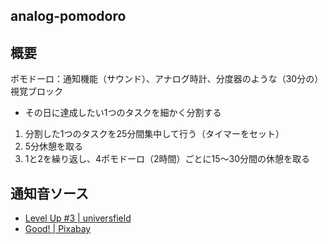 ## analog-pomodoro

## 概要
ポモドーロ：通知機能（サウンド）、アナログ時計、分度器のような（30分の）視覚ブロック

- その日に達成したい1つのタスクを細かく分割する
1. 分割した1つのタスクを25分間集中して行う（タイマーをセット）
2. 5分休憩を取る
3. 1と2を繰り返し、4ポモドーロ（2時間）ごとに15〜30分間の休憩を取る

## 通知音ソース
- [Level Up #3 | universfield](https://pixabay.com/ja/users/universfield-28281460/)
- [Good! | Pixabay](https://pixabay.com/ja/users/pixabay-1/)